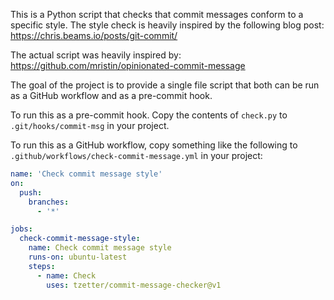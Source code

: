 This is a Python script that checks that commit messages conform to a specific style. The style check is heavily inspired by the following blog post: https://chris.beams.io/posts/git-commit/

The actual script was heavily inspired by: https://github.com/mristin/opinionated-commit-message

The goal of the project is to provide a single file script that both can be run as a GitHub workflow and as a pre-commit hook.

To run this as a pre-commit hook. Copy the contents of `check.py` to `.git/hooks/commit-msg` in your project.

To run this as a GitHub workflow, copy something like the following to `.github/workflows/check-commit-message.yml` in your project:

```yml
name: 'Check commit message style'
on:
  push:
    branches:
      - '*'

jobs:
  check-commit-message-style:
    name: Check commit message style
    runs-on: ubuntu-latest
    steps:
      - name: Check
        uses: tzetter/commit-message-checker@v1
```

